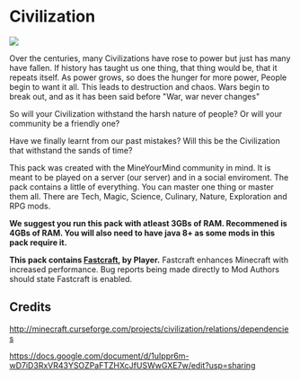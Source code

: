 # Civilization

![](http://media-elerium.cursecdn.com/avatars/30/299/635860770600916892.png)

Over the centuries, many Civilizations have rose to power but just has many have fallen.
If history has taught us one thing, that thing would be, that it repeats itself.
As power grows, so does the hunger for more power, People begin to want it all.
This leads to destruction and chaos. Wars begin to break out, and as it has been said before
"War, war never changes"

So will your Civilization withstand the harsh nature of people?
Or will your community be a friendly one?

Have we finally learnt from our past mistakes?
Will this be the Civilization that withstand the sands of time?


This pack was created with the MineYourMind community in mind.
It is meant to be played on a server (our server) and in a social enviroment.
The pack contains a little of everything. You can master one thing or master them all.
There are Tech, Magic, Science, Culinary, Nature, Exploration and RPG mods.


**We suggest you run this pack with atleast 3GBs of RAM. Recommened is 4GBs of RAM.
You will also need to have java 8+ as some mods in this pack require it.**


**This pack contains [Fastcraft](http://forum.industrial-craft.net/index.php?page=Thread&threadID=10820), by Player.** Fastcraft enhances Minecraft with increased performance. Bug reports being made directly to Mod Authors should state Fastcraft is enabled.


## Credits
http://minecraft.curseforge.com/projects/civilization/relations/dependencies

https://docs.google.com/document/d/1uIppr6m-wD7iD3RxVR43YSOZPaFTZHXcJfUSWwGXE7w/edit?usp=sharing
